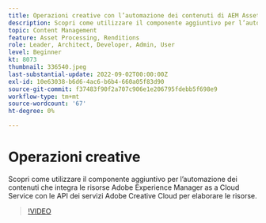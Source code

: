 ```yaml
---
title: Operazioni creative con l’automazione dei contenuti di AEM Assets
description: Scopri come utilizzare il componente aggiuntivo per l’automazione dei contenuti che integra le risorse Adobe Experience Manager as a Cloud Service con le API dei servizi Adobe Creative Cloud per elaborare le risorse.
topic: Content Management
feature: Asset Processing, Renditions
role: Leader, Architect, Developer, Admin, User
level: Beginner
kt: 8073
thumbnail: 336540.jpeg
last-substantial-update: 2022-09-02T00:00:00Z
exl-id: 10e63038-b6d6-4ac6-b6b4-660a05f83d90
source-git-commit: f37483f90f2a707c906e1e206795fdebb5f698e9
workflow-type: tm+mt
source-wordcount: '67'
ht-degree: 0%

---
```


# Operazioni creative

Scopri come utilizzare il componente aggiuntivo per l’automazione dei contenuti che integra le risorse Adobe Experience Manager as a Cloud Service con le API dei servizi Adobe Creative Cloud per elaborare le risorse.

>[!VIDEO](https://video.tv.adobe.com/v/336540?quality=12&learn=on)
